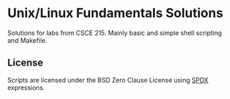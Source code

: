 # Unix/Linux Fundamentals Solutions

Solutions for labs from CSCE 215. Mainly basic and simple shell scripting and
Makefile.

## License

Scripts are licensed under the BSD Zero Clause License using
[SPDX](https://spdx.dev) expressions.
